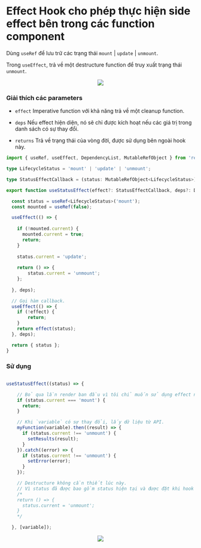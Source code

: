 # Effect Hook cho phép thực hiện side effect bên trong các function component

Dùng `useRef` để lưu trữ các trạng thái `mount` | `update` | `unmount`.

Trong `useEffect`, trả về một destructure function để truy xuất trạng thái `unmount`.

<div align="middle">
  <img src="https://i.imgur.com/NomR1lZ.jpg" />
</div>

### Giải thích các parameters

* `effect` Imperative function với khả năng trả về một cleanup function.

* `deps` Nếu effect hiện diện, nó sẽ chỉ được kích hoạt nếu các giá trị trong danh sách có sự thay đổi.

* `returns` Trả về trạng thái của vòng đời, được sử dụng bên ngoài hook này.

```typescript
import { useRef, useEffect, DependencyList, MutableRefObject } from 'react';

type LifecycleStatus = 'mount' | 'update' | 'unmount';

type StatusEffectCallback = (status: MutableRefObject<LifecycleStatus>) => void | (() => void);

export function useStatusEffect(effect?: StatusEffectCallback, deps?: DependencyList) {

  const status = useRef<LifecycleStatus>('mount');
  const mounted = useRef(false);

  useEffect(() => {
  
    if (!mounted.current) {
      mounted.current = true;
      return;
    }
    
    status.current = 'update';
    
    return () => { 
        status.current = 'unmount'; 
    };
    
  }, deps);

  // Gọi hàm callback.
  useEffect(() => {
    if (!effect) { 
        return; 
    }
    return effect(status);
  }, deps);

  return { status };
}
```
### Sử dụng
```typescript

useStatusEffect((status) => {

    // Bỏ qua lần render ban đầu vì tôi chỉ muốn sử dụng effect này khi `variable` có sự thay đổi.
    if (status.current === 'mount') {
      return;
    }

    // Khi `variable` có sự thay đổi, lấy dữ liệu từ API.
    myFunction(variable).then((result) => {
      if (status.current !== 'unmount') {
        setResults(result);
      }
    }).catch((error) => {
      if (status.current !== 'unmount') {
        setError(error);
      }
    });

    // Destructure không cần thiết lúc này.
    // Vì status đã được bao gồm status hiện tại và được đặt khi hook bị hủy.
    /* 
    return () => {
      status.current = 'unmount';
    }
    */

  }, [variable]);
```


<div align="middle">
  <img src="https://i.imgur.com/D9QRY5W.png" />
</div>
